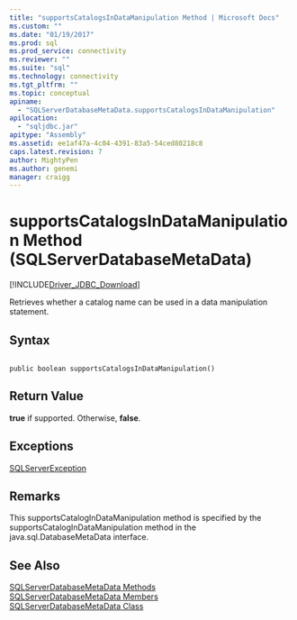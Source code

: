 ```yaml
---
title: "supportsCatalogsInDataManipulation Method | Microsoft Docs"
ms.custom: ""
ms.date: "01/19/2017"
ms.prod: sql
ms.prod_service: connectivity
ms.reviewer: ""
ms.suite: "sql"
ms.technology: connectivity
ms.tgt_pltfrm: ""
ms.topic: conceptual
apiname: 
  - "SQLServerDatabaseMetaData.supportsCatalogsInDataManipulation"
apilocation: 
  - "sqljdbc.jar"
apitype: "Assembly"
ms.assetid: ee1af47a-4c04-4391-83a5-54ced80218c8
caps.latest.revision: 7
author: MightyPen
ms.author: genemi
manager: craigg
---
```

# supportsCatalogsInDataManipulation Method (SQLServerDatabaseMetaData)
[!INCLUDE[Driver_JDBC_Download](../../../includes/driver_jdbc_download.md)]

  Retrieves whether a catalog name can be used in a data manipulation statement.  
  
## Syntax  
  
```  
  
public boolean supportsCatalogsInDataManipulation()  
```  
  
## Return Value  
 **true** if supported. Otherwise, **false**.  
  
## Exceptions  
 [SQLServerException](../../../connect/jdbc/reference/sqlserverexception-class.md)  
  
## Remarks  
 This supportsCatalogInDataManipulation method is specified by the supportsCatalogInDataManipulation method in the java.sql.DatabaseMetaData interface.  
  
## See Also  
 [SQLServerDatabaseMetaData Methods](../../../connect/jdbc/reference/sqlserverdatabasemetadata-methods.md)   
 [SQLServerDatabaseMetaData Members](../../../connect/jdbc/reference/sqlserverdatabasemetadata-members.md)   
 [SQLServerDatabaseMetaData Class](../../../connect/jdbc/reference/sqlserverdatabasemetadata-class.md)  
  
  
